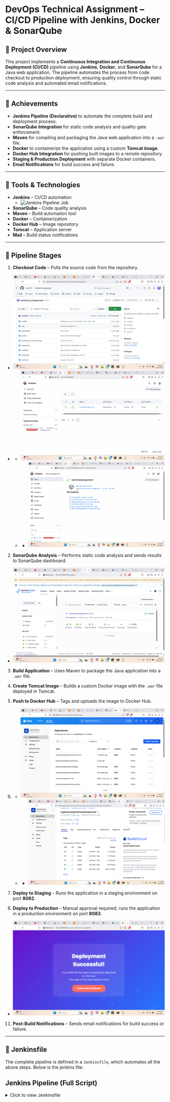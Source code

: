 

# DevOps Technical Assignment – CI/CD Pipeline with Jenkins, Docker & SonarQube

## 📌 Project Overview

This project implements a **Continuous Integration and Continuous Deployment (CI/CD)** pipeline using **Jenkins**, **Docker**, and **SonarQube** for a Java web application. The pipeline automates the process from code checkout to production deployment, ensuring quality control through static code analysis and automated email notifications.

---

## 🚀 Achievements

* **Jenkins Pipeline (Declarative)** to automate the complete build and deployment process.
* **SonarQube Integration** for static code analysis and quality gate enforcement.
* **Maven** for compiling and packaging the Java web application into a `.war` file.
* **Docker** to containerize the application using a custom **Tomcat image**.
* **Docker Hub Integration** for pushing built images to a remote repository.
* **Staging & Production Deployment** with separate Docker containers.
* **Email Notifications** for build success and failure.

---

## 🔧 Tools & Technologies

* **Jenkins** – CI/CD automation
  - ![Jenkins Pipeline Job](jenkins.png)
* **SonarQube** – Code quality analysis
* **Maven** – Build automation tool
* **Docker** – Containerization
* **Docker Hub** – Image repository
* **Tomcat** – Application server
* **Mail** – Build status notifications

---

## 📂 Pipeline Stages

1. **Checkout Code** – Pulls the source code from the repository.
- ![Github](images/Github.png)
- - ![Jenkins](images/Jenkins.png)
  - - ![Jenkins](images/jenkins1.png)
2. **SonarQube Analysis** – Performs static code analysis and sends results to SonarQube dashboard.
- ![SonarQube](images/Sonarqube.png)
3. **Build Application** – Uses Maven to package the Java application into a `.war` file.
  
4. **Create Tomcat Image** – Builds a custom Docker image with the `.war` file deployed in Tomcat.
6. **Push to Docker Hub** – Tags and uploads the image to Docker Hub.
7. - ![Docker](images/DockerHub.png)
   - - ![Docker](images/DockerHub1.png)
8. **Deploy to Staging** – Runs the application in a staging environment on port **8082**.
9. **Deploy to Production** – Manual approval required; runs the application in a production environment on port **8083**.
  - ![Deployment](images/Deployment.png)
11. **Post-Build Notifications** – Sends email notifications for build success or failure.

---

## 📜 Jenkinsfile

The complete pipeline is defined in a `Jenkinsfile`, which automates all the above steps. Below is the jenkins file:
## Jenkins Pipeline (Full Script)

<details>
<summary>Click to view Jenkinsfile</summary>


pipeline {
    agent any
    tools {
        maven 'Default Maven' 
    }
    environment {
        SONAR_TOKEN = credentials('sonartoken') // Jenkins credentials ID
    }
    stages {
        stage('Checkout Code') {
            steps {
                echo 'Code already checked out by SCM. Proceeding...'
            }
        }

        stage('SonarQube Analysis') {
            steps {
                withSonarQubeEnv('SonarQube') {
                    dir('jenkins/java-tomcat-sample') {
                    sh 'mvn clean verify sonar:sonar -Dsonar.projectKey=technicalassignment -Dsonar.projectName=technicalassignment -Dsonar.token=${SONAR_TOKEN}'
                }
                }
            }
        }

        stage('Build Application') {
            steps {
                sh 'mvn -f jenkins/java-tomcat-sample/pom.xml clean package'
            }
            post {
                success {
                    echo "Now Archiving the Artifacts...."
                    archiveArtifacts artifacts: '**/*.war'
                }
            }
        }

        stage('Create Tomcat Image') {
            steps {
                copyArtifacts(
                    filter: '**/*.war',
                    fingerprintArtifacts: true,
                    projectName: env.JOB_NAME,
                    selector: specific(env.BUILD_NUMBER)
                )
                echo "Building docker image"
                sh '''
                original_pwd=$(pwd -P)
                cd jenkins/java-tomcat-sample
                docker build -t localtomcatimg:$BUILD_NUMBER .
                cd $original_pwd
                '''
            }
        }

        stage('Push to Docker Hub') {
            steps {
                withCredentials([usernamePassword(credentialsId: 'dockerhubcredentials', usernameVariable: 'DOCKER_USER', passwordVariable: 'DOCKER_PASS')]) {
                    sh '''
                    echo "$DOCKER_PASS" | docker login -u "$DOCKER_USER" --password-stdin
                    docker tag localtomcatimg:$BUILD_NUMBER urgentamang/technicalassignment:$BUILD_NUMBER
                    docker push urgentamang/technicalassignment:$BUILD_NUMBER
                    docker logout
                    '''
                }
            }
        }

        stage('Deploy to Staging Env') {
            steps {
                echo "Running app on staging env"
                sh '''
                docker stop tomcatInstanceStaging || true
                docker rm tomcatInstanceStaging || true
                docker run -itd --name tomcatInstanceStaging -p 8082:8080 localtomcatimg:$BUILD_NUMBER
                '''
            }
        }

        stage('Deploy to Production Env') {
            steps {
                timeout(time: 1, unit: 'DAYS') {
                    input message: 'Approve PRODUCTION Deployment?'
                }
                echo "Running app on Prod env"
                sh '''
                docker stop tomcatInstanceProd || true
                docker rm tomcatInstanceProd || true
                docker run -itd --name tomcatInstanceProd -p 8083:8080 localtomcatimg:$BUILD_NUMBER
                '''
            }
        }
    }
    post { 
        always { 
            mail to: 'urgentamang0909@gmail.com',
            subject: "Job '${JOB_NAME}' (${BUILD_NUMBER}) is waiting for input",
            body: "Please go to ${BUILD_URL} and verify the build"
        }
        success {
            mail bcc: '', body: """Hi Team,

    Build #$BUILD_NUMBER is successful, please go through the url

    $BUILD_URL

    and verify the details.

    Regards,
    DevOps Team""", cc: '', from: '', replyTo: '', subject: 'BUILD SUCCESS NOTIFICATION', to: 'urgentamang0909@gmail.com'
        }
        failure {
            mail bcc: '', body: """Hi Team,
            
    Build #$BUILD_NUMBER is unsuccessful, please go through the url

    $BUILD_URL

    and verify the details.

    Regards,
    DevOps Team""", cc: '', from: '', replyTo: '', subject: 'BUILD FAILED NOTIFICATION', to: 'urgentamang0909@gmail.com'
        }
    }
}

---

## 🖼️ Pipeline Flow Diagram

```mermaid
flowchart TD
    A[Checkout Code] --> B[SonarQube Analysis]
    B --> C[Build with Maven]
    C --> D[Create Docker Image]
    D --> E[Push to Docker Hub]
    E --> F[Deploy to Staging]
    F --> G[Manual Approval]
    G --> H[Deploy to Production]
    H --> I[Email Notification]
```

---

## 🔗 Example Outputs

* **SonarQube Dashboard** – Displays code quality reports.
* **Docker Hub Repository** – Stores pushed images.
* **Jenkins Console Output** – Shows build logs and deployment details.

---

## 📧 Notifications

* **Success Email** – Sent when the build completes successfully.
* **Failure Email** – Sent when the build fails, with a link to logs.

---

## ✅ Current Status

The pipeline successfully automates:

* Code checkout
* Code analysis
* Build and packaging
* Docker image creation
* Docker Hub push
* Staging & production deployment
* Email notifications
